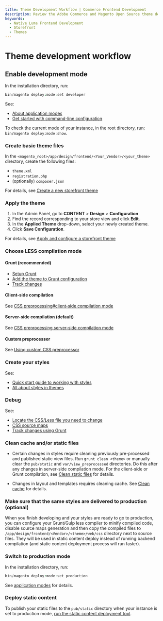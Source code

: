 ```yaml
---
title: Theme Development Workflow | Commerce Frontend Development
description: Review the Adobe Commerce and Magento Open Source theme development workflow.
keywords:
  - Native Luma Frontend Development
  - Storefront
  - Themes
---
```


# Theme development workflow

## Enable development mode

In the installation directory, run:

```php
bin/magento deploy:mode:set developer
```

See:

*  [About application modes](https://experienceleague.adobe.com/docs/commerce-operations/configuration-guide/setup/application-modes.html)
*  [Get started with command-line configuration](https://experienceleague.adobe.com/docs/commerce-operations/configuration-guide/cli/config-cli.html)

<InlineAlert variant="success" slots="text"/>

To check the current mode of your instance, in the root directory, run: `bin/magento deploy:mode:show`.

### Create basic theme files

In the `<magento_root>/app/design/frontend/<Your_Vendor>/<your_theme>` directory, create the following files:

*  `theme.xml`
*  `registration.php`
*  (optionally) `composer.json`

For details, see [Create a new storefront theme](create-storefront.md)

### Apply the theme

1. In the Admin Panel, go to **CONTENT** > **Design** > **Configuration**
1. Find the record corresponding to your store view and click **Edit**.
1. In the **Applied Theme** drop-down, select your newly created theme.
1. Click **Save Configuration**.

For details, see [Apply and configure a storefront theme](apply-storefront.md)

### Choose LESS compilation mode

#### Grunt (recommended)

*  [Setup Grunt](../tools/grunt.md)
*  [Add the theme to Grunt configuration](../css/debug.md#add-themes-to-grunt-configuration)
*  [Track changes](../css/debug.md#track-changes-using-grunt)

#### Client-side compilation

See [CSS preprocessing#client-side compilation mode](../css/preprocess.md#client-side-less-compilation)

#### Server-side compilation (default)

See [CSS preprocessing server-side compilation mode](../css/preprocess.md#server-side-less-compilation)

#### Custom preprocessor

See [Using custom CSS preprocessor](../css/custom-preprocessor/index.md)

### Create your styles

See:

*  [Quick start guide to working with styles](../css/quickstart/index.md)
*  [All about styles in themes](../css/index.md)

### Debug

See:

*  [Locate the CSS/Less file you need to change](debug.md)
*  [CSS source maps](../css/debug.md#css-source-maps)
*  [Track changes using Grunt](../css/debug.md#track-changes-using-grunt)

### Clean cache and/or static files

*  Certain changes in styles require cleaning previously pre-processed and published static view files. Run `grunt clean <theme>` or manually clear the `pub/static` and `var/view_preprocessed` directories. Do this after any changes in server-side compilation mode. For the client-side or Grunt compilation, see [Clean static files](../caching.md#clean-static-files) for details.

*  Changes in layout and templates requires cleaning cache. See [Clean cache](../caching.md#clean-cache) for details.

### Make sure that the same styles are delivered to production (optional)

When you finish developing and your styles are ready to go to production, you can configure your Grunt/Gulp less compiler to minify compiled code, disable source maps generation and then copy the compiled files to `/app/design/frontend/<Vendor>/<theme>/web/css` directory next to source files. They will be used in static content deploy instead of running backend compilation (and static content deployment process will run faster).

### Switch to production mode

In the installation directory, run:

```php
bin/magento deploy:mode:set production
```

See [application modes](https://experienceleague.adobe.com/docs/commerce-operations/configuration-guide/setup/application-modes.html#production-mode) for details.

### Deploy static content

To publish your static files to the `pub/static` directory when your instance is set to production mode, [run the static content deployment tool](https://experienceleague.adobe.com/docs/commerce-operations/configuration-guide/cli/static-view/static-view-file-deployment.html).
